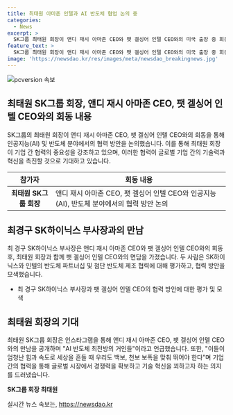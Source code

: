```yaml
---
title: 최태원 아마존 인텔과 AI 반도체 협업 논의 중
categories:
  - News
excerpt: >
  SK그룹 최태원 회장이 앤디 재시 아마존 CEO와 팻 겔싱어 인텔 CEO와의 미국 출장 중 회동을 통해 AI와 반도체 분야의 협업 방안을 논의했다. 최근 아마존이 자체 AI 반도체 개발에 집중하고 있는 가운데, SK그룹과의 협력 가능성이 주목받고 있다. 또한, SK하이닉스와 인텔의 반도체 파트너십을 평가하고 첨단 반도체 제조 협력을 확대하기 위한 방안을 모색했다. 최 회장은 이들과의 만남을 통해 미래 기술 발전에 대한 열정을 나타내며 국내 기업들의 세계 무대 진출을 기대했다.
feature_text: >
  SK그룹 최태원 회장이 앤디 재시 아마존 CEO와 팻 겔싱어 인텔 CEO와의 미국 출장 중 회동을 통해 AI와 반도체 분야의 협업 방안을 논의했다. 최근 아마존이 자체 AI 반도체 개발에 집중하고 있는 가운데, SK그룹과의 협력 가능성이 주목받고 있다. 또한, SK하이닉스와 인텔의 반도체 파트너십을 평가하고 첨단 반도체 제조 협력을 확대하기 위한 방안을 모색했다. 최 회장은 이들과의 만남을 통해 미래 기술 발전에 대한 열정을 나타내며 국내 기업들의 세계 무대 진출을 기대했다.
image: 'https://newsdao.kr/res/images/meta/newsdao_breakingnews.jpg'
---
```


<p><img src="https://newsdao.kr/res/images/meta/newsdao_breakingnews.jpg" alt="pcversion 속보" /></p>

<h2 data-ke-size="size26">최태원 SK그룹 회장, 앤디 재시 아마존 CEO, 팻 겔싱어 인텔 CEO와의 회동 내용</h2>

<p>SK그룹의 최태원 회장이 앤디 재시 아마존 CEO, 팻 겔싱어 인텔 CEO와의 회동을 통해 인공지능(AI) 및 반도체 분야에서의 협력 방안을 논의했습니다. 이를 통해 최태원 회장이 기업 간 협력의 중요성을 강조하고 있으며, 이러한 협력이 글로벌 기업 간의 기술력과 혁신을 촉진할 것으로 기대하고 있습니다.</p>

<p data-ke-size="size16"> </p>

<table>
    <thead>
        <tr>
            <th>참가자</th>
            <th>회동 내용</th>
        </tr>
    </thead>
    <tbody>
        <tr>
            <td style="text-align: center; height: 17px;"><b>최태원 SK그룹 회장</b></td>
            <td>앤디 재시 아마존 CEO, 팻 겔싱어 인텔 CEO와 인공지능(AI), 반도체 분야에서의 협력 방안 논의</td>
        </tr>
    </tbody>
</table>

<h2 data-ke-size="size26">최경구 SK하이닉스 부사장과의 만남</h2>

<p>최 경구 SK하이닉스 부사장은 앤디 재시 아마존 CEO와 팻 겔싱어 인텔 CEO와의 회동 후, 최태원 회장과 함께 팻 겔싱어 인텔 CEO와의 면담을 가졌습니다. 두 사람은 SK하이닉스와 인텔의 반도체 파트너십 및 첨단 반도체 제조 협력에 대해 평가하고, 협력 방안을 모색했습니다.</p>

<ul>
  <li>최 경구 SK하이닉스 부사장과 팻 겔싱어 인텔 CEO의 협력 방안에 대한 평가 및 모색</li>
</ul>

<p data-ke-size="size16"> </p>

<h2 data-ke-size="size26">최태원 회장의 기대</h2>

<p>최태원 SK그룹 회장은 인스타그램을 통해 앤디 재시 아마존 CEO, 팻 겔싱어 인텔 CEO와의 만남을 공개하며 "AI 반도체 최전방의 거인들"이라고 언급했습니다. 또한, "이들이 엄청난 힘과 속도로 세상을 흔들 때 우리도 백보, 천보 보폭을 맞춰 뛰어야 한다"며 기업 간의 협력을 통해 글로벌 시장에서 경쟁력을 확보하고 기술 혁신을 꾀하고자 하는 의지를 드러냈습니다.</p>

<p><td style="text-align: center; height: 17px;"><b>SK그룹 회장 최태원</b></td></p>

<p data-ke-size="size16"> </p>
실시간 뉴스 속보는, <a href="https://newsdao.kr" rel="dofollow">https://newsdao.kr</a>


